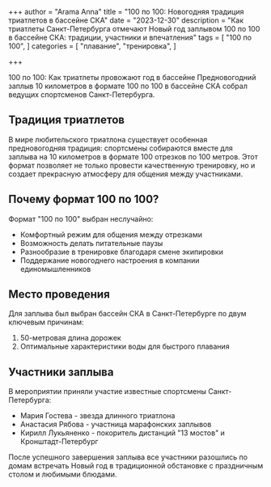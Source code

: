 +++
author = "Arama Anna"
title = "100 по 100: Новогодняя традиция триатлетов в бассейне СКА"
date = "2023-12-30"
description = "Как триатлеты Санкт-Петербурга отмечают Новый год заплывом 100 по 100 в бассейне СКА: традиции, участники и впечатления"
tags = [
    "100 по 100",
]
categories = [
    "плавание",
    "тренировка",
]

+++

100 по 100: Как триатлеты провожают год в бассейне
Предновогодний заплыв 10 километров в формате 100 по 100 в бассейне СКА собрал ведущих спортсменов Санкт-Петербурга.

<!--more-->

## Традиция триатлетов

В мире любительского триатлона существует особенная предновогодняя традиция: спортсмены собираются вместе для заплыва на 10 километров в формате 100 отрезков по 100 метров. Этот формат позволяет не только провести качественную тренировку, но и создает прекрасную атмосферу для общения между участниками.

## Почему формат 100 по 100?

Формат "100 по 100" выбран неслучайно:
- Комфортный режим для общения между отрезками
- Возможность делать питательные паузы
- Разнообразие в тренировке благодаря смене экипировки
- Поддержание новогоднего настроения в компании единомышленников

## Место проведения

Для заплыва был выбран бассейн СКА в Санкт-Петербурге по двум ключевым причинам:
1. 50-метровая длина дорожек
2. Оптимальные характеристики воды для быстрого плавания

## Участники заплыва

В мероприятии приняли участие известные спортсмены Санкт-Петербурга:
- Мария Гостева - звезда длинного триатлона
- Анастасия Рябова - участница марафонских заплывов
- Кирилл Лукьяненко - покоритель дистанций "13 мостов" и Кронштадт-Петербург

После успешного завершения заплыва все участники разошлись по домам встречать Новый год в традиционной обстановке с праздничным столом и любимыми блюдами.
